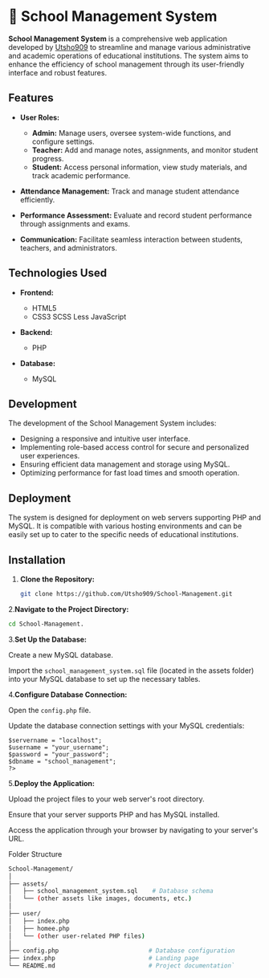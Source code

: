 # 🏫 School Management System

**School Management System** is a comprehensive web application developed by [Utsho909](https://github.com/Utsho909) to streamline and manage various administrative and academic operations of educational institutions. The system aims to enhance the efficiency of school management through its user-friendly interface and robust features.

## Features

- **User Roles:**
  - **Admin:** Manage users, oversee system-wide functions, and configure settings.
  - **Teacher:** Add and manage notes, assignments, and monitor student progress.
  - **Student:** Access personal information, view study materials, and track academic performance.

- **Attendance Management:** Track and manage student attendance efficiently.

- **Performance Assessment:** Evaluate and record student performance through assignments and exams.

- **Communication:** Facilitate seamless interaction between students, teachers, and administrators.

## Technologies Used

- **Frontend:**
  - HTML5
  - CSS3
  SCSS
  Less
  JavaScript

- **Backend:**
  - PHP

- **Database:**
  - MySQL

## Development

The development of the School Management System includes:

- Designing a responsive and intuitive user interface.
- Implementing role-based access control for secure and personalized user experiences.
- Ensuring efficient data management and storage using MySQL.
- Optimizing performance for fast load times and smooth operation.

## Deployment

The system is designed for deployment on web servers supporting PHP and MySQL. It is compatible with various hosting environments and can be easily set up to cater to the specific needs of educational institutions.

## Installation

1. **Clone the Repository:**

   ```bash
   git clone https://github.com/Utsho909/School-Management.git
2.**Navigate to the Project Directory:**
  
  ```bash
  cd School-Management.
```
3.**Set Up the Database:**

Create a new MySQL database.

Import the `school_management_system.sql` file (located in the assets folder) into your MySQL database to set up the necessary tables.

4.**Configure Database Connection:**

Open the `config.php` file.

Update the database connection settings with your MySQL credentials:

```bash<?php
$servername = "localhost";
$username = "your_username";
$password = "your_password";
$dbname = "school_management";
?>
```
5.**Deploy the Application:**

Upload the project files to your web server's root directory.

Ensure that your server supports PHP and has MySQL installed.

Access the application through your browser by navigating to your server's URL.

Folder Structure 

```bash
School-Management/
│
├── assets/
│   ├── school_management_system.sql    # Database schema
│   └── (other assets like images, documents, etc.)
│
├── user/
│   ├── index.php
│   ├── homee.php
│   └── (other user-related PHP files)
│
├── config.php                         # Database configuration
├── index.php                          # Landing page
└── README.md                          # Project documentation`

```
